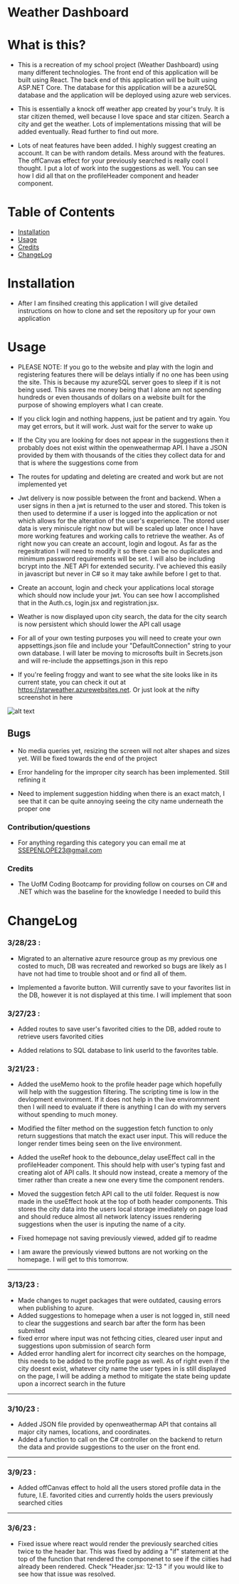 # Weather Dashboard


# What is this?
- This is a recreation of my school project (Weather Dashboard) using many different technologies. The front end of this application will be built using React. The back end of this application will be built using ASP.NET Core. The database for this application will be a azureSQL database and the application will be deployed using azure web services.

- This is essentially a knock off weather app created by your's truly. It is star citizen themed, well because I love space and star citizen. Search a city and get the weather. Lots of implementations missing that will be added eventually. Read further to find out more. 

- Lots of neat features have been added. I highly suggest creating an account. It can be with random details. Mess around with the features. The offCanvas effect for your previously searched is really cool I thought. I put a lot of work into the suggestions as well. You can see how I did all that on the profileHeader component and header component.

# Table of Contents
- [Installation](#installation)
- [Usage](#usage)
- [Credits](#credits)
- [ChangeLog](#ChangeLog)

# Installation
- After I am finsihed creating this application I will give detailed instructions on how to clone and set the repository up for your own application

# Usage
- PLEASE NOTE: If you go to the website and play with the login and registering features there will be delays intially if no one has been using the site. This is because my azureSQL server goes to sleep if it is not being used. This saves me money being that I alone am not spending hundreds or even thousands of dollars on a website built for the purpose of showing employers what I can create. 

- If you click login and nothing happens, just be patient and try again. You may get errors, but it will work. Just wait for the server to wake up

- If the City you are looking for does not appear in the suggestions then it probably does not exist within the openweathermap API. I have a JSON provided by them with thousands of the cities they collect data for and that is where the suggestions come from

- The routes for updating and deleting are created and work but are not implemented yet

- Jwt delivery is now possible between the front and backend. When a user signs in then a jwt is returned to the user and stored. This token is then used to determine if a user is logged into the application or not which allows for the alteration of the user's experience. The stored user data is very miniscule right now but will be scaled up later once I have more working features and working calls to retrieve the weather. As of right now you can  create an account, login and logout. As far as the regesitration I will need to modify it so there can be no duplicates and minimum password requirements will be set. I will also be including bcrypt into the .NET API for extended security. I've achieved this easily in javascript but never in C# so it may take awhile before I get to that.

- Create an account, login and check your applications local storage which should now include your jwt. You can see how I accomplished that in the Auth.cs, login.jsx and registration.jsx.

- Weather is now displayed upon city search, the data for the city search is now persistent which should lower the API call usage

- For all of your own testing purposes you will need to create your own appsettings.json file and include your "DefaultConnection" string to your own database. I will later be moving to microsofts built in Secrets.json and will re-include the appsettings.json in this repo

- If you're feeling froggy and want to see what the site looks like in its current state, you can check it out at https://starweather.azurewebsites.net. Or just look at the nifty screenshot in here

![alt text](./ClientApp/src/assets/images/dashboard.gif)

## Bugs
- No media queries yet, resizing the screen will not alter shapes and sizes yet. Will be fixed towards the end of the project

- Error handeling for the improper city search has been implemented. Still refining it

- Need to implement suggestion hidding when there is an exact match, I see that it can be quite annoying seeing the city name underneath the proper one


### Contribution/questions
- For anything regarding this category you can email me at SSEPENLOPE23@gmail.com

### Credits
- The UofM Coding Bootcamp for providing follow on courses on C# and .NET which was the baseline for the knowledge I needed to build this


# ChangeLog
### 3/28/23 : 
* Migrated to an alternative azure resource group as my previous one costed to much, DB was recreated and reworked so bugs are likely as I have not had time to trouble shoot and or find all of them. 

* Implemented a favorite button. Will currently save to your favorites list in the DB, however it is not displayed at this time. I will implement that soon

### 3/27/23 :
* Added routes to save user's favorited cities to the DB, added route to retrieve users favorited cities

* Added relations to SQL database to link userId to the favorites table.
### 3/21/23 : 
* Added the useMemo hook to the profile header page which hopefully will help with the suggestion filtering. The scripting time is low in the devlopment environment. If it does not help in the live enviromnment then I will need to evaluate if there is anything I can do with my servers without spending to much money.

* Modified the filter method on the suggestion fetch function to only return suggestions that match the exact user input. This will reduce the longer render times being seen on the live environment.

* Added the useRef hook to the debounce_delay useEffect call in the profileHeader component. This should help with user's typing fast and creating alot of API calls. It should now instead, create a memory of the timer rather than create a new one every time the component renders.

* Moved the suggestion fetch API call to the util folder. Request is now made in the useEffect hook at the top of both header components. This stores the city data into the users local storage imediately on page load and should reduce almost all network latency issues rendering suggestions when the user is inputing the name of a city.

* Fixed homepage not saving previously viewed, added gif to readme

* I am aware the previously viewed buttons are not working on the homepage. I will get to this tomorrow.
---

### 3/13/23 :  
* Made changes to nuget packages that were outdated, causing errors when publishing to azure. 
* Added suggestions to homepage when a user is not logged in, still need to clear the suggestions and search bar after the form has been submited 
* fixed error where input was not fethcing cities, cleared user input and suggestions upon submission of search form
* Added error handling alert for incorrect city searches on the hompage, this needs to be added to the profile page as well. As of right even if the city doesnt exist, whatever city name the user types in is still displayed on the page, I will be adding a method to mitigate the state being update upon a incorrect search in the future
---

### 3/10/23 : 
* Added JSON file provided by openweathermap API that contains all major city names, locations, and coordinates. 
* Added a function to call on the C# controller on the backend to return the data and provide suggestions to the user on the front end.
---

### 3/9/23 : 
* Added offCanvas effect to hold all the users stored profile data in the future, I.E. favorited cities and currently holds the users previously searched cities
---

### 3/6/23 : 
* Fixed issue where react would render the previously searched cities twice to the header bar. This was fixed by adding a "if" statement at the top of the function that rendered the componenet to see if the ciities had already been rendered. Check "Header.jsx: 12-13 " if you would like to see how that issue was resolved.